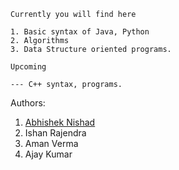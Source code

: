 

    Currently you will find here

    1. Basic syntax of Java, Python
    2. Algorithms
    3. Data Structure oriented programs. 

    Upcoming 

    --- C++ syntax, programs.


Authors:

1. [Abhishek Nishad](https://github.com/abhishek-nishad)
2. Ishan Rajendra
3. Aman Verma
4. Ajay Kumar
